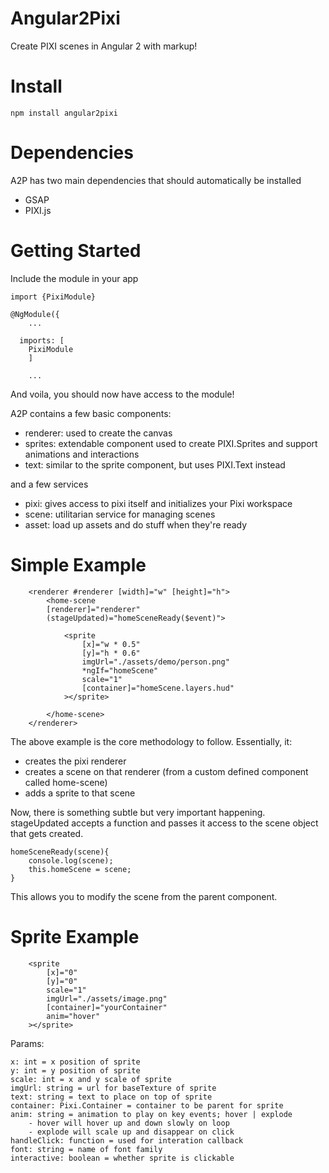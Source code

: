 # Angular2Pixi

Create PIXI scenes in Angular 2 with markup!

# Install

```npm install angular2pixi```

# Dependencies

A2P has two main dependencies that should automatically be installed

- GSAP
- PIXI.js

# Getting Started

Include the module in your app

```
import {PixiModule}

@NgModule({
	...
	
  imports: [
	PixiModule
	]
	
	...

```

And voila, you should now have access to the module!


A2P contains a few basic components:

- renderer: used to create the canvas
- sprites: extendable component used to create PIXI.Sprites and support animations and interactions
- text: similar to the sprite component, but uses PIXI.Text instead

and a few services

- pixi: gives access to pixi itself and initializes your Pixi workspace
- scene: utilitarian service for managing scenes
- asset: load up assets and do stuff when they're ready

# Simple Example

```
	<renderer #renderer [width]="w" [height]="h">
		<home-scene
		[renderer]="renderer"
		(stageUpdated)="homeSceneReady($event)">
			
			<sprite
				[x]="w * 0.5"
				[y]="h * 0.6"
				imgUrl="./assets/demo/person.png"
				*ngIf="homeScene"
				scale="1"
				[container]="homeScene.layers.hud"
			></sprite>
			
		</home-scene>
	</renderer>
```
The above example is the core methodology to follow. Essentially, it:

- creates the pixi renderer
- creates a scene on that renderer (from a custom defined component called home-scene)
- adds a sprite to that scene

Now, there is something subtle but very important happening. stageUpdated accepts a function and passes it access to the scene object that gets created. 

```	
homeSceneReady(scene){
	console.log(scene);
	this.homeScene = scene;
}
```
	
This allows you to modify the scene from the parent component. 

# Sprite Example

```
	<sprite
		[x]="0"
		[y]="0"
		scale="1"
		imgUrl="./assets/image.png"
		[container]="yourContainer"
		anim="hover"
	></sprite>
```

Params:
```
x: int = x position of sprite
y: int = y position of sprite
scale: int = x and y scale of sprite
imgUrl: string = url for baseTexture of sprite
text: string = text to place on top of sprite
container: Pixi.Container = container to be parent for sprite
anim: string = animation to play on key events; hover | explode 
	- hover will hover up and down slowly on loop
	- explode will scale up and disappear on click
handleClick: function = used for interation callback
font: string = name of font family
interactive: boolean = whether sprite is clickable
```